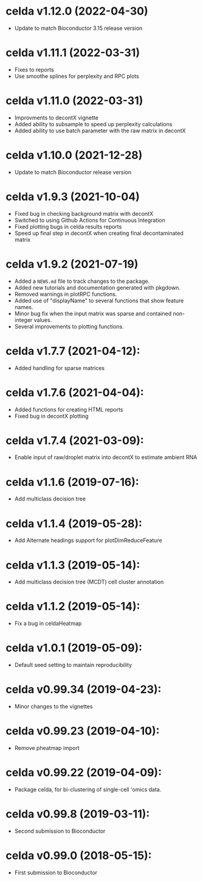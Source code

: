 # celda v1.12.0 (2022-04-30)
* Update to match Bioconductor 3.15 release version

# celda v1.11.1 (2022-03-31)
* Fixes to reports
* Use smoothe splines for perplexity and RPC plots

# celda v1.11.0 (2022-03-31)
* Improvments to decontX vignette
* Added ability to subsample to speed up perplexity calculations
* Added ability to use batch parameter with the raw matrix in decontX

# celda v1.10.0 (2021-12-28)

* Update to match Bioconductor release version

# celda v1.9.3 (2021-10-04)

* Fixed bug in checking background matrix with decontX
* Switched to using Github Actions for Continuous Integration
* Fixed plotting bugs in celda results reports
* Speed up final step in decontX when creating final decontaminated matrix

# celda v1.9.2 (2021-07-19)

* Added a `NEWS.md` file to track changes to the package.
* Added new tutorials and documentation generated with pkgdown.
* Removed warnings in plotRPC functions.
* Added use of "displayName" to several functions that show feature names. 
* Minor bug fix when the input matrix was sparse and contained non-integer values.
* Several improvements to plotting functions. 

# celda v1.7.7 (2021-04-12):

* Added handling for sparse matrices

# celda v1.7.6 (2021-04-04):

* Added functions for creating HTML reports
* Fixed bug in decontX plotting

# celda v1.7.4 (2021-03-09):

* Enable input of raw/droplet matrix into decontX to estimate ambient RNA

# celda v1.1.6 (2019-07-16):

* Add multiclass decision tree

# celda v1.1.4 (2019-05-28):

* Add Alternate headings support for plotDimReduceFeature

# celda v1.1.3 (2019-05-14):

* Add multiclass decision tree (MCDT) cell cluster annotation

# celda v1.1.2 (2019-05-14):

* Fix a bug in celdaHeatmap

# celda v1.0.1 (2019-05-09):

* Default seed setting to maintain reproducibility

# celda v0.99.34 (2019-04-23):

* Minor changes to the vignettes

# celda v0.99.23 (2019-04-10):

* Remove pheatmap import

# celda v0.99.22 (2019-04-09):

* Package celda, for bi-clustering of single-cell 'omics data.

# celda v0.99.8 (2019-03-11):

* Second submission to Bioconductor

# celda v0.99.0 (2018-05-15):

* First submission to Bioconductor
